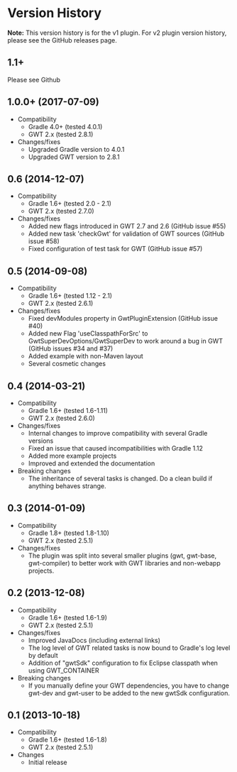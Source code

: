 # Version History

**Note:** This version history is for the v1 plugin. For v2 plugin version history, please see the GitHub releases page.

## 1.1+

Please see Github

## 1.0.0+ (2017-07-09)

* Compatibility
    * Gradle 4.0+ (tested 4.0.1)
    * GWT 2.x (tested 2.8.1)
* Changes/fixes
    * Upgraded Gradle version to 4.0.1
    * Upgraded GWT version to 2.8.1

## 0.6 (2014-12-07)

* Compatibility
    * Gradle 1.6+ (tested 2.0 - 2.1)
    * GWT 2.x (tested 2.7.0)
* Changes/fixes
    * Added new flags introduced in GWT 2.7 and 2.6 (GitHub issue #55)
    * Added new task 'checkGwt' for validation of GWT sources (GitHub issue #58)
    * Fixed configuration of test task for GWT (GitHub issue #57)

## 0.5 (2014-09-08)

* Compatibility
    * Gradle 1.6+ (tested 1.12 - 2.1)
    * GWT 2.x (tested 2.6.1)
* Changes/fixes
    * Fixed devModules property in GwtPluginExtension (GitHub issue #40)
    * Added new Flag 'useClasspathForSrc' to GwtSuperDevOptions/GwtSuperDev to work around a bug in GWT (GitHub issues #34 and #37)
    * Added example with non-Maven layout
    * Several cosmetic changes

## 0.4 (2014-03-21)

* Compatibility
    * Gradle 1.6+ (tested 1.6-1.11)
    * GWT 2.x (tested 2.6.0)
* Changes/fixes
    * Internal changes to improve compatibility with several Gradle versions
    * Fixed an issue that caused incompatibilities with Gradle 1.12
    * Added more example projects
    * Improved and extended the documentation
* Breaking changes
    * The inheritance of several tasks is changed. Do a clean build if anything behaves strange.

## 0.3 (2014-01-09)

* Compatibility
    * Gradle 1.8+ (tested 1.8-1.10)
    * GWT 2.x (tested 2.5.1)
* Changes/fixes
    * The plugin was split into several smaller plugins (gwt, gwt-base, gwt-compiler) to better work with GWT libraries and non-webapp projects.

## 0.2 (2013-12-08)

* Compatibility
    * Gradle 1.6+ (tested 1.6-1.9)
    * GWT 2.x (tested 2.5.1)
* Changes/fixes
    * Improved JavaDocs (including external links)
    * The log level of GWT related tasks is now bound to Gradle's log level by default
    * Addition of "gwtSdk" configuration to fix Eclipse classpath when using GWT_CONTAINER
* Breaking changes
    * If you manually define your GWT dependencies, you have to change gwt-dev and gwt-user to be added to the new gwtSdk configuration.

## 0.1 (2013-10-18)

* Compatibility
    * Gradle 1.6+ (tested 1.6-1.8)
    * GWT 2.x (tested 2.5.1)
* Changes
    * Initial release
